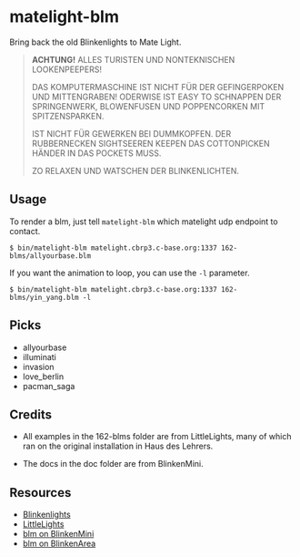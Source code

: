 # matelight-blm

Bring back the old Blinkenlights to Mate Light.

> **ACHTUNG!**
> ALLES TURISTEN UND NONTEKNISCHEN LOOKENPEEPERS!
>
> DAS KOMPUTERMASCHINE IST NICHT FÜR DER GEFINGERPOKEN UND MITTENGRABEN!
> ODERWISE IST EASY TO SCHNAPPEN DER SPRINGENWERK, BLOWENFUSEN UND POPPENCORKEN
> MIT SPITZENSPARKEN.
>
> IST NICHT FÜR GEWERKEN BEI DUMMKOPFEN. DER RUBBERNECKEN SIGHTSEEREN KEEPEN
> DAS COTTONPICKEN HÄNDER IN DAS POCKETS MUSS.
>
> ZO RELAXEN UND WATSCHEN DER BLINKENLICHTEN.

## Usage

To render a blm, just tell `matelight-blm` which matelight udp endpoint to
contact.

    $ bin/matelight-blm matelight.cbrp3.c-base.org:1337 162-blms/allyourbase.blm

If you want the animation to loop, you can use the `-l` parameter.

    $ bin/matelight-blm matelight.cbrp3.c-base.org:1337 162-blms/yin_yang.blm -l

## Picks

* allyourbase
* illuminati
* invasion
* love_berlin
* pacman_saga

## Credits

* All examples in the 162-blms folder are from LittleLights, many of which
  ran on the original installation in Haus des Lehrers.

* The docs in the doc folder are from BlinkenMini.

## Resources

* [Blinkenlights](http://blinkenlights.net/)
* [LittleLights](http://littlelights.de/)
* [blm on BlinkenMini](http://blinkenmini.schuermans.info/software.en.html)
* [blm on BlinkenArea](http://oldwiki.blinkenarea.org/bin/view/Blinkenarea/BlinkenLightsMovie)
